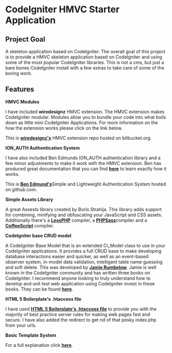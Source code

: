 CodeIgniter HMVC Starter Application
============


Project Goal
------------

A skeleton application based on CodeIgniter. The overall goal of this project is to provide a HMVC skeleton application based on CodeIgniter and using some of the most popular CodeIgniter libraries. This is not a cms, but just a bare bones CodeIgniter install with a few extras to take care of some of the boring work. 

Features 
-----------

**HMVC Modules**

I have included **wiredesignz** HMVC extension. The HMVC extension makes CodeIgniter modular. Modules allow you to bundle your code into what boils down as little mini CodeIgniter Applications. For more information on the how the extension works please click on the link below. 

This is [**wiredesignz's**](https://bitbucket.org/wiredesignz/codeigniter-modular-extensions-hmvc "wiredesignz hmvc extension") HMVC extension repo hosted on bitbucket.org.

**ION_AUTH Authentication System**

I have also included Ben Edmunds ION_AUTH authentication library and a few minor adjustments to make it work with the HMVC extension. Ben has produced great documentation that you can find [**here**](http://benedmunds.com/ion_auth/ "ION_AUTH authentication library") to learn exactly how it works. 

This is [**Ben Edmund's**](https://github.com/benedmunds/CodeIgniter-Ion-Auth "ION_AUTH authentication library")Simple and Lightweight Authentication System hosted on github.com.

**Simple Assets Library**

A great Assests library created by Boris Strahija. This library adds support for combining, minifying and obfuscating your JavaScript and CSS assets. Additionally there's a [**LessPHP**](http://leafo.net/lessphp/ "LessPHP Compiler") compiler, a [**PHPSass**](https://github.com/richthegeek/phpsass "PHPSass Compiler")compiler and a [**CoffeeScript**](https://github.com/alxlit/coffeescript-php "CoffeeScript Compiler") compiler.

**CodeIgniter base CRUD model**

A CodeIgniter Base Model that is an extended CI_Model class to use in your CodeIgniter applications. It provides a full CRUD base to make developing database interactions easier and quicker, as well as an event-based observer system, in-model data validation, intelligent table name guessing and soft delete.
This was developed by [**Jamie Rumbelow**](https://github.com/jamierumbelow "Jamie Rumbelow"). Jamie is well known in the CodeIgniter community and has written three books on CodeIgniter. I recommend anyone looking to truly understand how to develop and unit test web application using CodeIgniter invest in these books. They can be found [**here**](https://efendibooks.com/books "Jamie Rumbelow CodeIgniter Books").

**HTML 5 Boilerplate's .htaccess file**

I have used [**HTML 5 Boilerplate's .htaccess file**](https://github.com/h5bp/server-configs/tree/master/apache "HTML 5 Boilerplate's .htaccess file") to provide you with the majority of best practice server rules for making web pages fast and secure. I have also added the redirect to get rid of that pesky index.php from your urls. 

**Basic Template System**

For a full explanation click [**here**](https://github.com/BigGuns99/CodeIgniter-HMVC-Starter-Application- "Simple Template System").
